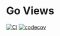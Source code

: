 # Go Views

[![CI](https://github.com/RealA10N/view/actions/workflows/ci.yml/badge.svg)](https://github.com/RealA10N/view/actions/workflows/ci.yml)
[![codecov](https://codecov.io/github/RealA10N/view/graph/badge.svg?token=pfPcBoMtBN)](https://codecov.io/github/RealA10N/view)

